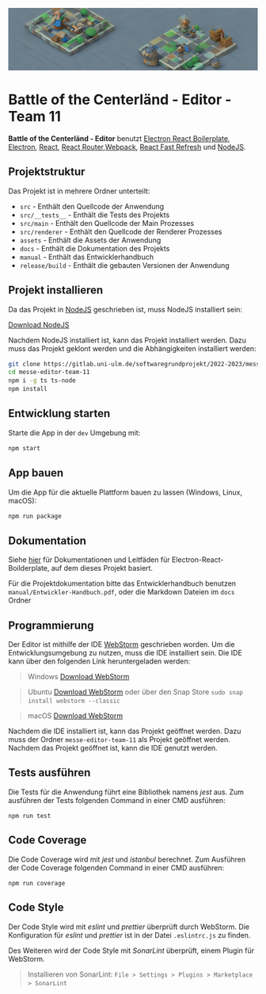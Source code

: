 ![Battle of the Centerländ](assets/images/editor-banner.png)

# Battle of the Centerländ - Editor - Team 11

**Battle of the Centerländ - Editor**
benutzt [Electron React Boilerplate](https://electron-react-boilerplate.js.org/docs/installation), [Electron](https://electron.atom.io/), [React](https://facebook.github.io/react/), [React Router](https://github.com/reactjs/react-router),[Webpack](https://webpack.js.org/), [React Fast Refresh](https://www.npmjs.com/package/react-refresh)
und [NodeJS](https://nodejs.org/en/).

## Projektstruktur

Das Projekt ist in mehrere Ordner unterteilt:

- `src` - Enthält den Quellcode der Anwendung
- `src/__tests__` - Enthält die Tests des Projekts
- `src/main` - Enthält den Quellcode der Main Prozesses
- `src/renderer` - Enthält den Quellcode der Renderer Prozesses
- `assets` - Enthält die Assets der Anwendung
- `docs` - Enthält die Dokumentation des Projekts
- `manual` - Enthält das Entwicklerhandbuch
- `release/build` - Enthält die gebauten Versionen der Anwendung

## Projekt installieren

Da das Projekt in [NodeJS](https://nodejs.org/en/) geschrieben ist, muss NodeJS installiert sein:

[Download NodeJS](https://nodejs.org/en/download/)

Nachdem NodeJS installiert ist, kann das Projekt installiert werden. Dazu muss das Projekt geklont werden und die
Abhängigkeiten installiert werden:

```bash
git clone https://gitlab.uni-ulm.de/softwaregrundprojekt/2022-2023/messe/editor/messe-editor-team-11.git
cd messe-editor-team-11
npm i -g ts ts-node
npm install
```

## Entwicklung starten

Starte die App in der `dev` Umgebung mit:

```bash
npm start
```

## App bauen

Um die App für die aktuelle Plattform bauen zu lassen (Windows, Linux, macOS):

```bash
npm run package
```

## Dokumentation

Siehe [hier](https://electron-react-boilerplate.js.org/docs/installation) für Dokumentationen und Leitfäden für
Electron-React-Boilderplate, auf dem dieses Projekt basiert.

Für die Projektdokumentation bitte das Entwicklerhandbuch benutzen `manual/Entwickler-Handbuch.pdf`, oder die Markdown
Dateien im `docs` Ordner

## Programmierung

Der Editor ist mithilfe der IDE [WebStorm](https://www.jetbrains.com/de-de/webstorm/) geschrieben worden. Um die
Entwicklungsumgebung zu nutzen, muss die IDE installiert sein. Die IDE kann über den folgenden Link heruntergeladen
werden:

> Windows [Download WebStorm](https://www.jetbrains.com/de-de/webstorm/download/#section=windows)

> Ubuntu [Download WebStorm](https://www.jetbrains.com/de-de/webstorm/download/#section=linux)
> oder über den Snap Store `sudo snap install webstorm --classic`

> macOS [Download WebStorm](https://www.jetbrains.com/de-de/webstorm/download/#section=mac)

Nachdem die IDE installiert ist, kann das Projekt geöffnet werden. Dazu muss der Ordner `messe-editor-team-11` als
Projekt geöffnet werden. Nachdem das Projekt geöffnet ist, kann die IDE genutzt werden.

## Tests ausführen

Die Tests für die Anwendung führt eine Bibliothek namens *jest* aus. Zum ausführen der Tests folgenden Command in einer
CMD ausführen:

```
npm run test 
```

## Code Coverage

Die Code Coverage wird mit *jest* und *istanbul* berechnet. Zum Ausführen der Code Coverage folgenden Command in einer
CMD ausführen:

```
npm run coverage
```

## Code Style

Der Code Style wird mit *eslint* und *prettier* überprüft durch WebStorm. Die Konfiguration für *eslint* und *prettier*
ist in der Datei `.eslintrc.js` zu finden.

Des Weiteren wird der Code Style mit *SonarLint* überprüft, einem Plugin für WebStorm.

> Installieren von SonarLint: `File > Settings > Plugins > Marketplace > SonarLint`
